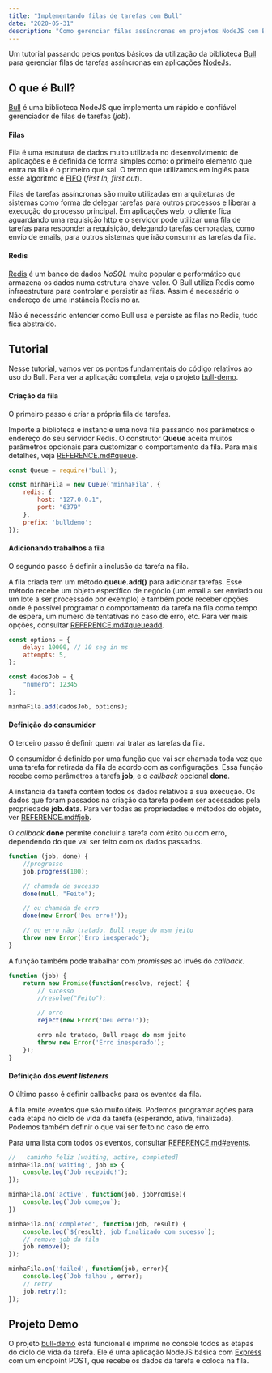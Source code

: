 ```yaml
---
title: "Implementando filas de tarefas com Bull"
date: "2020-05-31"
description: "Como gerenciar filas assíncronas em projetos NodeJS com Bull."
---
```


Um tutorial passando pelos pontos básicos da utilização da biblioteca [Bull](https://github.com/OptimalBits/bull) para gerenciar filas de tarefas assíncronas em aplicações [NodeJs](https://nodejs.org/).

## O que é Bull? ##

[Bull](https://github.com/OptimalBits/bull) é uma biblioteca NodeJS que implementa um rápido e confiável gerenciador de filas de tarefas (*job*).

#### Filas ####

Fila é uma estrutura de dados muito utilizada no desenvolvimento de aplicações e é definida de forma simples como: o primeiro elemento que entra na fila é o primeiro que sai. O termo que utilizamos em inglês para esse algoritmo é [FIFO](https://pt.wikipedia.org/wiki/FIFO) (*first In, first out*).

Filas de tarefas assíncronas são muito utilizadas em arquiteturas de sistemas como forma de delegar tarefas para outros processos e liberar a execução do processo principal. Em aplicações web, o cliente fica aguardando uma requisição http e o servidor pode utilizar uma fila de tarefas para responder a requisição, delegando tarefas demoradas, como envio de emails, para outros sistemas que irão consumir as tarefas da fila.

<!-- Vantagem do uso de filas: processamento assíncrono, paralelismo, falhas... -->

#### Redis ####

[Redis](https://redis.io/) é um banco de dados *NoSQL* muito popular e performático que armazena os dados numa estrutura chave-valor. O Bull utiliza Redis como infraestrutura para controlar e persistir as filas. Assim é necessário o endereço de uma instância Redis no ar.

Não é necessário entender como Bull usa e persiste as filas no Redis, tudo fica abstraído.

## Tutorial ##
Nesse tutorial, vamos ver os pontos fundamentais do código relativos ao uso do Bull. Para ver a aplicação completa, veja o projeto [bull-demo](https://github.com/giovanibr/bull-demo).

#### Criação da fila ####

O primeiro passo é criar a própria fila de tarefas.

Importe a biblioteca e instancie uma nova fila passando nos parâmetros o endereço do seu servidor Redis. O construtor **Queue** aceita muitos parâmetros opcionais para customizar o comportamento da fila. Para mais detalhes, veja [REFERENCE.md#queue](https://github.com/OptimalBits/bull/blob/develop/REFERENCE.md#queue).
```javascript
const Queue = require('bull');

const minhaFila = new Queue('minhaFila', {
    redis: {
        host: "127.0.0.1",
        port: "6379"
    },
    prefix: 'bulldemo';
});
```

#### Adicionando trabalhos a fila ####

O segundo passo é definir a inclusão da tarefa na fila. 

A fila criada tem um método **queue.add()** para adicionar tarefas. Esse método recebe um objeto específico de negócio (um email a ser enviado ou um lote a ser processado por exemplo) e também pode receber opções onde é possível programar o comportamento da tarefa na fila como tempo de espera, um numero de tentativas no caso de erro, etc. Para ver mais opções, consultar [REFERENCE.md#queueadd](https://github.com/OptimalBits/bull/blob/develop/REFERENCE.md#queueadd). 

```javascript
const options = {
    delay: 10000, // 10 seg in ms
    attempts: 5,
};

const dadosJob = {
	"numero": 12345
};

minhaFila.add(dadosJob, options);
```

#### Definição do consumidor ####

O terceiro passo é definir quem vai tratar as tarefas da fila.

O consumidor é definido por uma função que vai ser chamada toda vez que uma tarefa for retirada da fila de acordo com as configurações. Essa função recebe como parâmetros a tarefa **job**, e o *callback* opcional **done**.

A instancia da tarefa contêm todos os dados relativos a sua execução. Os dados que foram passados na criação da tarefa podem ser acessados pela propriedade **job.data**. Para ver todas as propriedades e métodos do objeto, ver [REFERENCE.md#job](https://github.com/OptimalBits/bull/blob/develop/REFERENCE.md#job).

O *callback* **done** permite concluir a tarefa com êxito ou com erro, dependendo do que vai ser feito com os dados passados.
```javascript
function (job, done) {
    //progresso
    job.progress(100);

    // chamada de sucesso 
    done(null, "Feito");

    // ou chamada de erro
    done(new Error('Deu erro!'));

    // ou erro não tratado, Bull reage do msm jeito
    throw new Error('Erro inesperado');
}
```


A função também pode trabalhar com *promisses* ao invés do *callback*. 
```javascript
function (job) {
    return new Promise(function(resolve, reject) {
        // sucesso 
        //resolve("Feito");

        // erro
        reject(new Error('Deu erro!'));

        erro não tratado, Bull reage do msm jeito
        throw new Error('Erro inesperado');
    });
}
```

#### Definição dos *event listeners* ####
O último passo é definir callbacks para os eventos da fila.

A fila emite eventos que são muito úteis. Podemos programar ações para cada etapa no ciclo de vida da tarefa (esperando, ativa, finalizada). Podemos também definir o que vai ser feito no caso de erro. 

Para uma lista com todos os eventos, consultar [REFERENCE.md#events](https://github.com/OptimalBits/bull/blob/develop/REFERENCE.md#events).
```javascript
//   caminho feliz [waiting, active, completed]
minhaFila.on('waiting', job => {
    console.log('Job recebido!');
});

minhaFila.on('active', function(job, jobPromise){
    console.log(`Job começou`);
})

minhaFila.on('completed', function(job, result) {
    console.log(`${result}, job finalizado com sucesso`);
    // remove job da fila
    job.remove();
});

minhaFila.on('failed', function(job, error){
    console.log(`Job falhou`, error);
    // retry
    job.retry();
});
```

## Projeto Demo ##

O projeto [bull-demo](https://github.com/giovanibr/bull-demo) está funcional e imprime no console todos as etapas do ciclo de vida da tarefa. Ele é uma aplicação NodeJS básica com [Express](https://expressjs.com/) com um endpoint POST, que recebe os dados da tarefa e coloca na fila.

&nbsp;